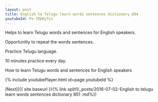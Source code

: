 ```yaml
---
layout: post
title: English to Telugu learn words sentences dictionary 894 
youtubeId: Px-7DbRyTcs
---
```

 
 
Helps to learn Telugu words and sentences for English speakers.

Opportunitiy to repeat the words sentences. 

Practice Telugu language. 
 
10 minutes practice every day. 
 
How to learn Telugu words and sentences for English speakers 
 
{% include youtubePlayer.html id=page.youtubeId %}
 
 
[Next]({{ site.baseurl }}{% link  split1/_posts/2016-07-02-English to telugu learn words sentences dictionary 851 .md%})
 
